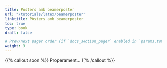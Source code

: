 ```yaml
---
title: Pòsters amb beamerposter
url: "/tutorials/latex/beamerposter"
linktitle: Pòsters amb beamerposter
toc: true
type: book
draft: false

# Prev/next pager order (if `docs_section_pager` enabled in `params.toml`)
weight: 3
---
```


{{% callout soon %}}
Properament...
{{% /callout %}}